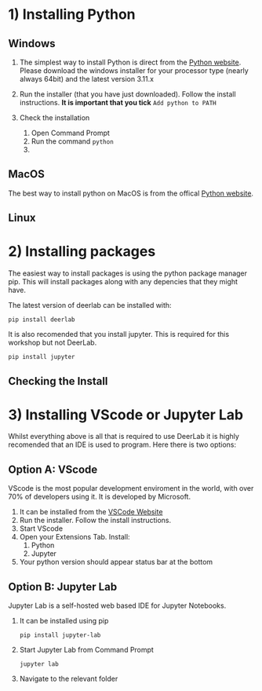 # 1) Installing Python

## Windows

1. The simplest way to install Python is direct from the [Python website](https://www.python.org/downloads/windows/). Please download the windows installer for your processor type (nearly always 64bit) and the latest version 3.11.x

2. Run the installer (that you have just downloaded). Follow the install instructions. **It is important that you tick** `Add python to PATH`
3. Check the installation
    1. Open Command Prompt
    2. Run the command `python`
    3. 



## MacOS

The best way to install python on MacOS is from the offical [Python website](https://www.python.org/downloads/windows/).

## Linux


# 2) Installing packages
The easiest way to install packages is using the python package manager pip. This will install packages along with any depencies that they might have.

The latest version of deerlab can be installed with:

```
pip install deerlab
```

It is also recomended that you install jupyter. This is required for this workshop but not DeerLab.

```
pip install jupyter
```
## Checking the Install

# 3) Installing VScode or Jupyter Lab

Whilst everything above is all that is required to use DeerLab it is highly recomended that an IDE is used to program. Here there is two options:

## Option A: VScode
VScode is the most popular development enviroment in the world, with over 70% of developers using it. It is developed by Microsoft.

1. It can be installed from the [VSCode Website](https://code.visualstudio.com/)
2. Run the installer. Follow the install instructions.
3. Start VScode
4. Open your Extensions Tab. Install:
     1. Python
     2. Jupyter
3. Your python version should appear status bar at the bottom 

## Option B: Jupyter Lab
Jupyter Lab is a self-hosted web based IDE for Jupyter Notebooks.

1. It can be installed using pip
   ```
   pip install jupyter-lab
   ```
2. Start Jupyter Lab from Command Prompt
   ```
   jupyter lab
   ```
3. Navigate to the relevant folder
